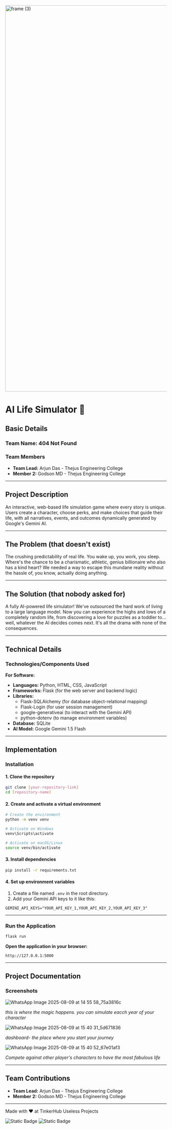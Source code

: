 <img width="3188" height="1202" alt="frame (3)" src="https://github.com/user-attachments/assets/517ad8e9-ad22-457d-9538-a9e62d137cd7" />

# AI Life Simulator 🎯

## Basic Details  
### Team Name: 404 Not Found  

### Team Members  
- **Team Lead:** Arjun Das - Thejus Engineering College  
- **Member 2:** Godson MD - Thejus Engineering College  

---

## Project Description  
An interactive, web-based life simulation game where every story is unique. Users create a character, choose perks, and make choices that guide their life, with all narratives, events, and outcomes dynamically generated by Google's Gemini AI.

---

## The Problem (that doesn't exist)  
The crushing predictability of real life. You wake up, you work, you sleep. Where's the chance to be a charismatic, athletic, genius billionaire who also has a kind heart? We needed a way to escape this mundane reality without the hassle of, you know, actually doing anything.

---

## The Solution (that nobody asked for)  
A fully AI-powered life simulator! We've outsourced the hard work of living to a large language model. Now you can experience the highs and lows of a completely random life, from discovering a love for puzzles as a toddler to... well, whatever the AI decides comes next. It's all the drama with none of the consequences.

---

## Technical Details  

### Technologies/Components Used  

**For Software:**  
- **Languages:** Python, HTML, CSS, JavaScript  
- **Frameworks:** Flask (for the web server and backend logic)  
- **Libraries:**  
  - Flask-SQLAlchemy (for database object-relational mapping)  
  - Flask-Login (for user session management)  
  - google-generativeai (to interact with the Gemini API)  
  - python-dotenv (to manage environment variables)  
- **Database:** SQLite  
- **AI Model:** Google Gemini 1.5 Flash  

---

## Implementation  

### Installation  

#### 1. Clone the repository  
```bash
git clone [your-repository-link]
cd [repository-name]
````

#### 2. Create and activate a virtual environment

```bash
# Create the environment
python -m venv venv

# Activate on Windows
venv\Scripts\activate

# Activate on macOS/Linux
source venv/bin/activate
```

#### 3. Install dependencies

```bash
pip install -r requirements.txt
```

#### 4. Set up environment variables

1. Create a file named `.env` in the root directory.
2. Add your Gemini API keys to it like this:

```env
GEMINI_API_KEYS="YOUR_API_KEY_1,YOUR_API_KEY_2,YOUR_API_KEY_3"
```

---

### Run the Application

```bash
flask run
```

**Open the application in your browser:**

```
http://127.0.0.1:5000
```

---

## Project Documentation

### Screenshots 

![WhatsApp Image 2025-08-09 at 14 55 58_75a3816c](https://github.com/user-attachments/assets/53106629-0dd2-4d63-834e-78630142babf)

*this is where the magic happens. you can simulate eacch year of your character*

![WhatsApp Image 2025-08-09 at 15 40 31_5d671836](https://github.com/user-attachments/assets/7a85fdd0-d0a9-40a7-9da4-a53012a99d56)

*dashboard- the place where you start your journey*

![WhatsApp Image 2025-08-09 at 15 40 52_67e01af3](https://github.com/user-attachments/assets/10944ee9-427e-4e2d-9015-c4a651512ddf)

*Compete against other player's characters to have the most fabulous life*

---

## Team Contributions

* **Team Lead:** Arjun Das - Thejus Engineering College
* **Member 2:** Godson MD - Thejus Engineering College

---

Made with ❤️ at TinkerHub Useless Projects

![Static Badge](https://img.shields.io/badge/TinkerHub-24?color=%23000000\&link=https%3A%2F%2Fwww.tinkerhub.org%2F)
![Static Badge](https://img.shields.io/badge/UselessProjects--25-25?link=https%3A%2F%2Fwww.tinkerhub.org%2Fevents%2FQ2Q1TQKX6Q%2FUseless%2520Projects)

```
